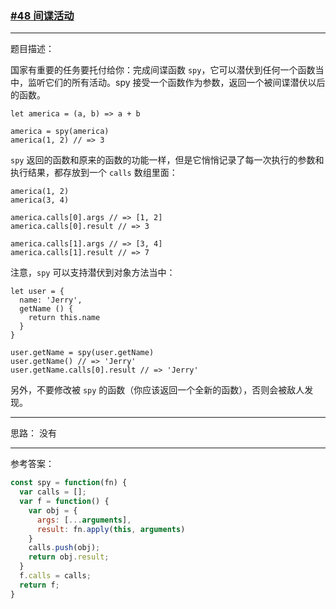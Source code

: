 ### [#48 间谍活动](http://scriptoj.mangojuice.top/problems/48)

----
题目描述：

国家有重要的任务要托付给你：完成间谍函数 `spy`，它可以潜伏到任何一个函数当中，监听它们的所有活动。spy 接受一个函数作为参数，返回一个被间谍潜伏以后的函数。

```
let america = (a, b) => a + b

america = spy(america)
america(1, 2) // => 3
```

`spy` 返回的函数和原来的函数的功能一样，但是它悄悄记录了每一次执行的参数和执行结果，都存放到一个 `calls` 数组里面：

```
america(1, 2)
america(3, 4)

america.calls[0].args // => [1, 2]
america.calls[0].result // => 3

america.calls[1].args // => [3, 4]
america.calls[1].result // => 7
```

注意，`spy` 可以支持潜伏到对象方法当中：

```
let user = {
  name: 'Jerry',
  getName () {
    return this.name
  }
}

user.getName = spy(user.getName)
user.getName() // => 'Jerry'
user.getName.calls[0].result // => 'Jerry'
```

另外，不要修改被 `spy` 的函数（你应该返回一个全新的函数），否则会被敌人发现。

----
思路：
没有

----
参考答案：

```js
const spy = function(fn) {
  var calls = [];
  var f = function() {
    var obj = {
      args: [...arguments],
      result: fn.apply(this, arguments)
    }
    calls.push(obj);
    return obj.result;
  }
  f.calls = calls;
  return f;
}
```


